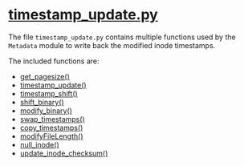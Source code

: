 # [timestamp_update.py](https://faui1-gitlab.cs.fau.de/lena.voigt/diskforge/-/blob/main/DiskForge/Utility/FileModification/timestamp_update.py?ref_type=heads)
The file `timestamp_update.py` contains multiple functions used by the `Metadata` module to write back the modified inode timestamps.

The included functions are:
- [get_pagesize()](./get_pagesize.md)
- [timestamp_update()](./timestamp_update_func.md)
- [timestamp_shift()](./timestamp_shift.md)
- [shift_binary()](./shift_binary.md)
- [modify_binary()](./modify_binary.md)
- [swap_timestamps()](./swap_timestamps.md)
- [copy_timestamps()](./copy_timestamps.md)
- [modifyFileLength()](./modifyFileLength.md)
- [null_inode()](./null_inode.md)
- [update_inode_checksum()](./update_inode_checksum.md)